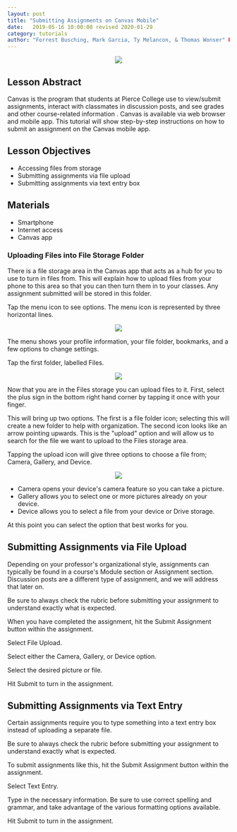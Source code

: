 ```yaml
---
layout: post
title: "Submitting Assignments on Canvas Mobile"
date:   2019-05-16 10:00:00 revised 2020-01-29
category: tutorials
author: "Forrest Busching, Mark Garcia, Ty Melancon, & Thomas Wonser" Revisions made by Ashley Hintz
---
```


<p align="center">
  <img src="https://www.citruscollege.edu/oe/PublishingImages/Canvas.png">
</p>

## Lesson Abstract

Canvas is the program that students at Pierce College use to view/submit assignments, interact with classmates in discussion posts, and  see grades and other course-related information . Canvas is available via web browser and mobile app. This tutorial will show step-by-step instructions on how to submit an assignment on the Canvas mobile app. 



## Lesson Objectives

* Accessing files from storage
* Submitting assignments via file upload
* Submitting assignments via text entry box



## Materials

- Smartphone
- Internet access
- Canvas app






### Uploading Files into File Storage Folder

There is a file storage area in the Canvas app that acts as a hub for you to use to turn in files from. This will explain how to upload files from your phone to this area so that you can then turn them in to your classes. Any assignment submitted will be stored in this folder.



Tap the menu icon to see options. The menu icon is represented by three horizontal lines.

<p align="center">
  <img src="https://github.com/jloan/pierce-hacker-submissions/blob/master/images/PH_CANVAS_Tutorial/aLbTDjw.jpg?raw=true">
</p>



The menu shows your profile information, your file folder, bookmarks, and a few options to change settings.


Tap the first folder, labelled Files.
<p align="center">
  <img src="https://github.com/jloan/pierce-hacker-submissions/blob/master/images/PH_CANVAS_Tutorial/hgCSzGJ.jpg">
</p>

Now that you are in the Files storage you can upload files to it. First, select the plus sign in the bottom right hand corner by tapping it once with your finger.

This will bring up two options. The first is a file folder icon; selecting this will create a new folder to help with organization. The second icon looks like an arrow pointing upwards. This is the "upload" option and will allow us to search for the file we want to upload to the Files storage area.



Tapping the upload icon will give three options to choose a file from; Camera, Gallery, and Device.

<p align="center">
  <img src="https://github.com/jloan/pierce-hacker-submissions/blob/master/images/PH_CANVAS_Tutorial/fsNMBhA.jpg?raw=true">
</p>

* Camera opens your device's camera feature so you can take a picture.
* Gallery allows you to select one or more pictures already on your device.
* Device allows you to select a file from your device or Drive storage.

At this point you can select the option that best works for you.



## Submitting Assignments via File Upload

Depending on your professor's organizational style, assignments can typically be found in a course's Module section or Assignment section. Discussion posts are a different type of assignment, and we will address that later on.

Be sure to always check the rubric before submitting your assignment to understand exactly what is expected.

When you have completed the assignment, hit the Submit Assignment button within the assignment.

Select File Upload.

Select either the Camera, Gallery, or Device option.

Select the desired picture or file.

Hit Submit to turn in the assignment.



## Submitting Assignments via Text Entry

Certain assignments require you to type something into a text entry box instead of uploading a separate file.

Be sure to always check the rubric before submitting your assignment to understand exactly what is expected. 

To submit assignments like this, hit the Submit Assignment button within the assignment.

Select Text Entry.

Type in the necessary information. Be sure to use correct spelling and grammar, and take advantage of the various formatting options available.

Hit Submit to turn in the assignment.




